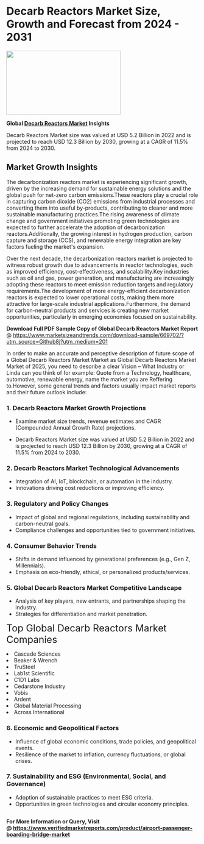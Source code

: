 <H1>Decarb Reactors Market Size, Growth and Forecast from 2024 - 2031</H1><img class="aligncenter size-medium wp-image-584254" src="https://thirdeyenews.in/wp-content/uploads/2024/09/Global-Market-Research-300x168.jpeg" alt="" width="300" height="168" /><p><strong>Global&nbsp;<a href="https://www.marketsizeandtrends.com/download-sample/669702/?utm_source=Github8j?utm_medium=201">Decarb Reactors Market</a> Insights</strong></p><p>Decarb Reactors Market size was valued at USD 5.2 Billion in 2022 and is projected to reach USD 12.3 Billion by 2030, growing at a CAGR of 11.5% from 2024 to 2030.</p><p><h2>Market Growth Insights</h2> <p>The decarbonization reactors market is experiencing significant growth, driven by the increasing demand for sustainable energy solutions and the global push for net-zero carbon emissions.These reactors play a crucial role in capturing carbon dioxide (CO2) emissions from industrial processes and converting them into useful by-products, contributing to cleaner and more sustainable manufacturing practices.The rising awareness of climate change and government initiatives promoting green technologies are expected to further accelerate the adoption of decarbonization reactors.Additionally, the growing interest in hydrogen production, carbon capture and storage (CCS), and renewable energy integration are key factors fueling the market's expansion.</p> <p>Over the next decade, the decarbonization reactors market is projected to witness robust growth due to advancements in reactor technologies, such as improved efficiency, cost-effectiveness, and scalability.Key industries such as oil and gas, power generation, and manufacturing are increasingly adopting these reactors to meet emission reduction targets and regulatory requirements.The development of more energy-efficient decarbonization reactors is expected to lower operational costs, making them more attractive for large-scale industrial applications.Furthermore, the demand for carbon-neutral products and services is creating new market opportunities, particularly in emerging economies focused on sustainability.</p> <p><span class=""><strong>Download Full PDF Sample Copy of Global Decarb Reactors Market Report</strong> @ <a href="https://www.marketsizeandtrends.com/download-sample/669702/?utm_source=Github8j?utm_medium=201" target="_blank">https://www.marketsizeandtrends.com/download-sample/669702/?utm_source=Github8j?utm_medium=201</a></span></p><p>In order to make an accurate and perceptive description of future scope of a Global&nbsp;Decarb Reactors Market Market as Global&nbsp;Decarb Reactors Market Market of 2025, you need to describe a clear Vision &ndash; What Industry or Linda can you think of for example: Quote from a Technology, healthcare, automotive, renewable energy, name the market you are Reffering to.However, some general trends and factors usually impact market reports and their future outlook include:</p><h3>1.&nbsp;<strong>Decarb Reactors Market Growth Projections</strong></h3><ul><li>Examine market size trends, revenue estimates and CAGR (Compounded Annual Growth Rate) projections.</li><li><p>Decarb Reactors Market size was valued at USD 5.2 Billion in 2022 and is projected to reach USD 12.3 Billion by 2030, growing at a CAGR of 11.5% from 2024 to 2030.</p></li></ul><h3>2.&nbsp;<strong>Decarb Reactors Market Technological Advancements</strong></h3><ul><li>Integration of AI, IoT, blockchain, or automation in the industry.</li><li>Innovations driving cost reductions or improving efficiency.</li></ul><h3>3.&nbsp;<strong>Regulatory and Policy Changes</strong></h3><ul><li>Impact of global and regional regulations, including sustainability and carbon-neutral goals.</li><li>Compliance challenges and opportunities tied to government initiatives.</li></ul><h3>4.&nbsp;<strong>Consumer Behavior Trends</strong></h3><ul><li>Shifts in demand influenced by generational preferences (e.g., Gen Z, Millennials).</li><li>Emphasis on eco-friendly, ethical, or personalized products/services.</li></ul><h3>5.&nbsp;<strong>Global Decarb Reactors Market Competitive Landscape</strong></h3><ul><li>Analysis of key players, new entrants, and partnerships shaping the industry.</li><li>Strategies for differentiation and market penetration.</li></ul><p data-pm-slice="1 1 []"><span style="color: inherit; font-family: inherit; font-size: 25px;">Top Global Decarb Reactors Market Companies</span></p><div class="" data-test-id=""><p><li>Cascade Sciences</li><li> Beaker & Wrench</li><li> TruSteel</li><li> Lab1st Scientific</li><li> C1D1 Labs</li><li> Cedarstone Industry</li><li> Vobis</li><li> Ardent</li><li> Global Material Processing</li><li> Across International</li></p></div><h3>6.&nbsp;<strong>Economic and Geopolitical Factors</strong></h3><ul><li>Influence of global economic conditions, trade policies, and geopolitical events.</li><li>Resilience of the market to inflation, currency fluctuations, or global crises.</li></ul><h3>7.&nbsp;<strong>Sustainability and ESG (Environmental, Social, and Governance)</strong></h3><ul><li>Adoption of sustainable practices to meet ESG criteria.</li><li>Opportunities in green technologies and circular economy principles.</li></ul><h2><strong style="font-size: 14px;">For More Information or Query, Visit @&nbsp;</strong><a style="background-color: #ffffff; font-size: 14px;" href="https://www.marketsizeandtrends.com/report/decarb-reactors-market/" target="_blank">https://www.verifiedmarketreports.com/product/airport-passenger-boarding-bridge-market</a></h2>